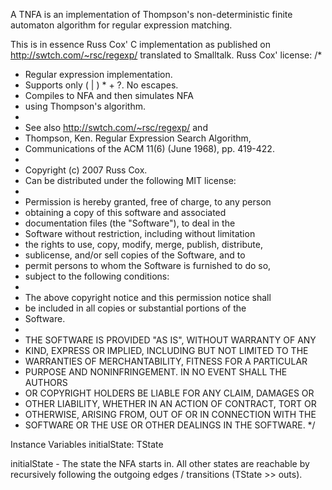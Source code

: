 A TNFA is an implementation of Thompson's non-deterministic finite automaton algorithm for regular expression matching.

This is in essence Russ Cox' C implementation as published on http://swtch.com/~rsc/regexp/ translated to Smalltalk.
Russ Cox' license:
/*
 * Regular expression implementation.
 * Supports only ( | ) * + ?.  No escapes.
 * Compiles to NFA and then simulates NFA
 * using Thompson's algorithm.
 *
 * See also http://swtch.com/~rsc/regexp/ and
 * Thompson, Ken.  Regular Expression Search Algorithm,
 * Communications of the ACM 11(6) (June 1968), pp. 419-422.
 *
 * Copyright (c) 2007 Russ Cox.
 * Can be distributed under the following MIT license:
 *
 * Permission is hereby granted, free of charge, to any person
 * obtaining a copy of this software and associated
 * documentation files (the "Software"), to deal in the
 * Software without restriction, including without limitation
 * the rights to use, copy, modify, merge, publish, distribute,
 * sublicense, and/or sell copies of the Software, and to
 * permit persons to whom the Software is furnished to do so,
 * subject to the following conditions:
 * 
 * The above copyright notice and this permission notice shall
 * be included in all copies or substantial portions of the
 * Software.
 * 
 * THE SOFTWARE IS PROVIDED "AS IS", WITHOUT WARRANTY OF ANY
 * KIND, EXPRESS OR IMPLIED, INCLUDING BUT NOT LIMITED TO THE
 * WARRANTIES OF MERCHANTABILITY, FITNESS FOR A PARTICULAR
 * PURPOSE AND NONINFRINGEMENT.  IN NO EVENT SHALL THE AUTHORS
 * OR COPYRIGHT HOLDERS BE LIABLE FOR ANY CLAIM, DAMAGES OR
 * OTHER LIABILITY, WHETHER IN AN ACTION OF CONTRACT, TORT OR
 * OTHERWISE, ARISING FROM, OUT OF OR IN CONNECTION WITH THE
 * SOFTWARE OR THE USE OR OTHER DEALINGS IN THE SOFTWARE.
 */
 

Instance Variables
	initialState:		TState

initialState
	- The state the NFA starts in. All other states are reachable by recursively following the outgoing edges / transitions (TState >> outs).
